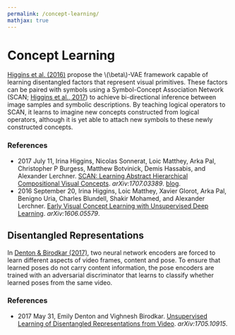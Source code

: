 ```yaml
---
permalink: /concept-learning/
mathjax: true
---
```

# Concept Learning

[Higgins et al. (2016)](https://arxiv.org/abs/1606.05579) propose the \\(\beta\\)-VAE framework capable of learning disentangled factors that represent visual primitives. These factors can be paired with symbols using a Symbol-Concept Association Network (SCAN; [Higgins et al., 2017](https://arxiv.org/abs/1707.03389)) to achieve bi-directional inference between image samples and symbolic descriptions. By teaching logical operators to SCAN, it learns to imagine new concepts constructed from logical operators, although it is yet able to attach new symbols to these newly constructed concepts.

### References

* 2017 July 11, Irina Higgins, Nicolas Sonnerat, Loic Matthey, Arka Pal, Christopher P Burgess, Matthew Botvinick, Demis Hassabis, and Alexander Lerchner. [SCAN: Learning Abstract Hierarchical Compositional Visual Concepts](https://arxiv.org/abs/1707.03389). *arXiv:1707.03389*. [blog](https://deepmind.com/blog/imagine-creating-new-visual-concepts-recombining-familiar-ones/).
* 2016 September 20, Irina Higgins, Loic Matthey, Xavier Glorot, Arka Pal, Benigno Uria, Charles Blundell, Shakir Mohamed, and Alexander Lerchner. [Early Visual Concept Learning with Unsupervised Deep Learning](https://arxiv.org/abs/1606.05579). *arXiv:1606.05579*.

## Disentangled Representations

In [Denton & Birodkar (2017)](https://arxiv.org/abs/1705.10915), two neural network encoders are forced to learn different aspects of video frames, content and pose. To ensure that learned poses do not carry content information, the pose encoders are trained with an adversarial discriminator that learns to classify whether learned poses from the same video.

### References

* 2017 May 31, Emily Denton and Vighnesh Birodkar. [Unsupervised Learning of Disentangled Representations from Video](https://arxiv.org/abs/1705.10915). *arXiv:1705.10915*.
